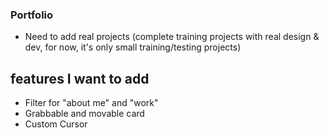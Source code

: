 ### Portfolio

- Need to add real projects (complete training projects with real design & dev, for now, it's only small training/testing projects)

## features I want to add

- Filter for "about me" and "work"
- Grabbable and movable card
- Custom Cursor
